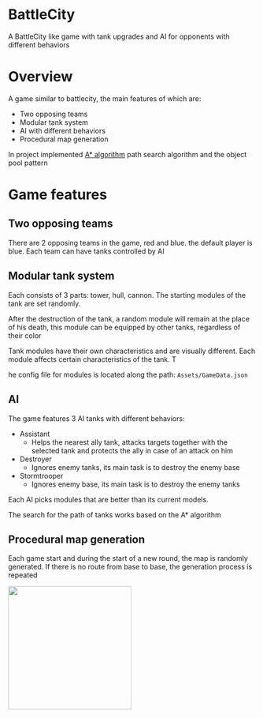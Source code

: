 # BattleCity
A BattleCity like game with tank upgrades and AI for opponents with different behaviors
# Overview
A game similar to battlecity, the main features of which are:
- Two opposing teams
- Modular tank system
- AI with different behaviors
- Procedural map generation

In project implemented [A* algorithm](https://en.wikipedia.org/wiki/A*_search_algorithm) path search algorithm and the object pool pattern

# Game features
## Two opposing teams
There are 2 opposing teams in the game, red and blue. the default player is blue. Each team can have tanks controlled by AI
## Modular tank system
Each consists of 3 parts: tower, hull, cannon.
The starting modules of the tank are set randomly. 

After the destruction of the tank, a random module will remain at the place of his death, this module can be equipped by other tanks, regardless of their color


Tank modules have their own characteristics and are visually different. Each module affects certain characteristics of the tank. T

he config file for modules is located along the path: ``` Assets/GameData.json ```

## AI
The game features 3 AI tanks with different behaviors:
- Assistant
  - Helps the nearest ally tank, attacks targets together with the selected tank and protects the ally in case of an attack on him
- Destroyer
  - Ignores enemy tanks, its main task is to destroy the enemy base
- Stormtrooper
  - Ignores enemy base, its main task is to destroy the enemy tanks
  
 Each AI picks modules that are better than its current models.
 
 The search for the path of tanks works based on the A* algorithm
 
 ## Procedural map generation
 Each game start and during the start of a new round, the map is randomly generated. 
 If there is no route from base to base, the generation process is repeated
 
 <img src = "https://user-images.githubusercontent.com/51063161/230929665-92176685-90a0-4c38-9aeb-e39e251b2ffc.gif" width="250" height="250"/>

